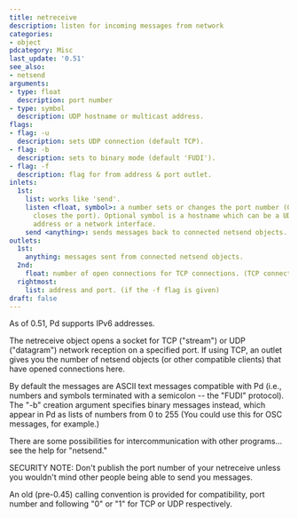 ```yaml
---
title: netreceive
description: listen for incoming messages from network
categories:
- object
pdcategory: Misc
last_update: '0.51'
see_also:
- netsend
arguments:
- type: float
  description: port number
- type: symbol
  description: UDP hostname or multicast address.
flags:
- flag: -u
  description: sets UDP connection (default TCP).
- flag: -b
  description: sets to binary mode (default 'FUDI').
- flag: -f
  description: flag for from address & port outlet.
inlets:
  1st:
    list: works like 'send'.
    listen <float, symbol>: a number sets or changes the port number (0 or negative
      closes the port). Optional symbol is a hostname which can be a UDP multicast
      address or a network interface.
    send <anything>: sends messages back to connected netsend objects.
outlets:
  1st:
    anything: messages sent from connected netsend objects.
  2nd:
    float: number of open connections for TCP connections. (TCP connection only)
  rightmost:
    list: address and port. (if the -f flag is given)
draft: false
---
```

As of 0.51, Pd supports IPv6 addresses.

The netreceive object opens a socket for TCP ("stream") or UDP ("datagram") network reception on a specified port. If using TCP, an outlet gives you the number of netsend objects (or other compatible clients) that have opened connections here.

By default the messages are ASCII text messages compatible with Pd (i.e., numbers and symbols terminated with a semicolon -- the "FUDI" protocol). The "-b" creation argument specifies binary messages instead, which appear in Pd as lists of numbers from 0 to 255 (You could use this for OSC messages, for example.)

There are some possibilities for intercommunication with other programs... see the help for "netsend."

SECURITY NOTE: Don't publish the port number of your netreceive unless you wouldn't mind other people being able to send you messages.

An old (pre-0.45) calling convention is provided for compatibility, port number and following "0" or "1" for TCP or UDP respectively.
